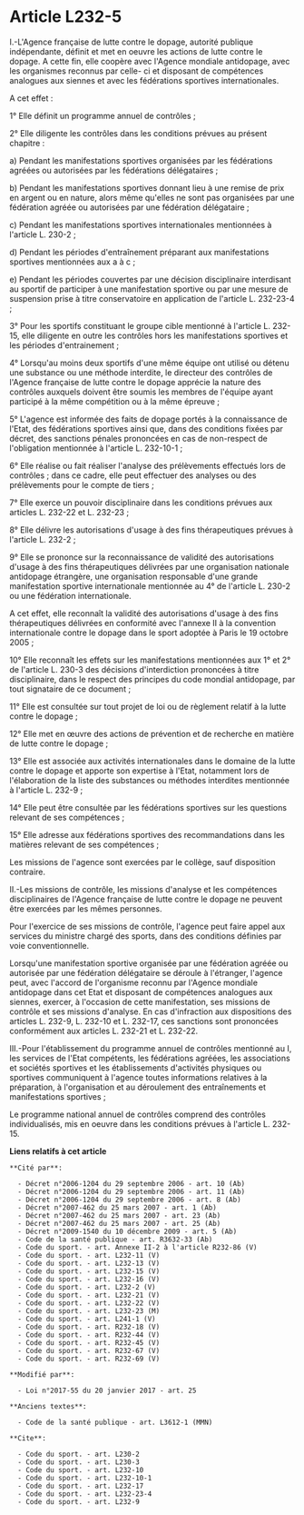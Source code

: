 # Article L232-5

I.-L'Agence française de lutte contre le dopage, autorité publique indépendante, définit et met en oeuvre les actions de
lutte contre le dopage. A cette fin, elle coopère avec l'Agence mondiale antidopage, avec les organismes reconnus par celle-
ci et disposant de compétences analogues aux siennes et avec les fédérations sportives internationales. 

A cet effet : 

1° Elle définit un programme annuel de contrôles ; 

2° Elle diligente les contrôles dans les conditions prévues au présent chapitre : 

a) Pendant les manifestations sportives organisées par les fédérations agréées ou autorisées par les fédérations
délégataires ; 

b) Pendant les manifestations sportives donnant lieu à une remise de prix en argent ou en nature, alors même qu'elles ne sont
pas organisées par une fédération agréée ou autorisées par une fédération délégataire ;

c) Pendant les manifestations sportives internationales mentionnées à l'article L. 230-2 ; 

d) Pendant les périodes d'entraînement préparant aux manifestations sportives mentionnées aux a à c ; 

e) Pendant les périodes couvertes par une décision disciplinaire interdisant au sportif de participer à une manifestation
sportive ou par une mesure de suspension prise à titre conservatoire en application de l'article L. 232-23-4 ; 

3° Pour les sportifs constituant le groupe cible mentionné à l'article L. 232-15, elle diligente en outre les contrôles hors
les manifestations sportives et les périodes d'entrainement ; 

4° Lorsqu'au moins deux sportifs d'une même équipe ont utilisé ou détenu une substance ou une méthode interdite, le directeur
des contrôles de l'Agence française de lutte contre le dopage apprécie la nature des contrôles auxquels doivent être soumis
les membres de l'équipe ayant participé à la même compétition ou à la même épreuve ; 

5° L'agence est informée des faits de dopage portés à la connaissance de l'Etat, des fédérations sportives ainsi que, dans
des conditions fixées par décret, des sanctions pénales prononcées en cas de non-respect de l'obligation mentionnée à
l'article L. 232-10-1 ; 

6° Elle réalise ou fait réaliser l'analyse des prélèvements effectués lors de contrôles ; dans ce cadre, elle peut effectuer
des analyses ou des prélèvements pour le compte de tiers ; 

7° Elle exerce un pouvoir disciplinaire dans les conditions prévues aux articles L. 232-22 et L. 232-23 ; 

8° Elle délivre les autorisations d'usage à des fins thérapeutiques prévues à l'article L. 232-2 ; 

9° Elle se prononce sur la reconnaissance de validité des autorisations d'usage à des fins thérapeutiques délivrées par une
organisation nationale antidopage étrangère, une organisation responsable d'une grande manifestation sportive internationale
mentionnée au 4° de l'article L. 230-2 ou une fédération internationale. 

A cet effet, elle reconnaît la validité des autorisations d'usage à des fins thérapeutiques délivrées en conformité avec
l'annexe II à la convention internationale contre le dopage dans le sport adoptée à Paris le 19 octobre 2005 ; 

10° Elle reconnaît les effets sur les manifestations mentionnées aux 1° et 2° de l'article L. 230-3 des décisions
d'interdiction prononcées à titre disciplinaire, dans le respect des principes du code mondial antidopage, par tout
signataire de ce document ; 

11° Elle est consultée sur tout projet de loi ou de règlement relatif à la lutte contre le dopage ; 

12° Elle met en œuvre des actions de prévention et de recherche en matière de lutte contre le dopage ; 

13° Elle est associée aux activités internationales dans le domaine de la lutte contre le dopage et apporte son expertise à
l'Etat, notamment lors de l'élaboration de la liste des substances ou méthodes interdites mentionnée à l'article L. 232-9 ; 

14° Elle peut être consultée par les fédérations sportives sur les questions relevant de ses compétences ; 

15° Elle adresse aux fédérations sportives des recommandations dans les matières relevant de ses compétences ; 

Les missions de l'agence sont exercées par le collège, sauf disposition contraire. 

II.-Les missions de contrôle, les missions d'analyse et les compétences disciplinaires de l'Agence française de lutte contre
le dopage ne peuvent être exercées par les mêmes personnes. 

Pour l'exercice de ses missions de contrôle, l'agence peut faire appel aux services du ministre chargé des sports, dans des
conditions définies par voie conventionnelle. 

Lorsqu'une manifestation sportive organisée par une fédération agréée ou autorisée par une fédération délégataire se déroule
à l'étranger, l'agence peut, avec l'accord de l'organisme reconnu par l'Agence mondiale antidopage dans cet Etat et disposant
de compétences analogues aux siennes, exercer, à l'occasion de cette manifestation, ses missions de contrôle et ses missions
d'analyse. En cas d'infraction aux dispositions des articles L. 232-9, L. 232-10 et L. 232-17, ces sanctions sont prononcées
conformément aux articles L. 232-21 et L. 232-22. 

III.-Pour l'établissement du programme annuel de contrôles mentionné au I, les services de l'Etat compétents, les fédérations
agréées, les associations et sociétés sportives et les établissements d'activités physiques ou sportives communiquent à
l'agence toutes informations relatives à la préparation, à l'organisation et au déroulement des entraînements et
manifestations sportives ; 

Le programme national annuel de contrôles comprend des contrôles individualisés, mis en oeuvre dans les conditions prévues à
l'article L. 232-15.

**Liens relatifs à cet article**

	**Cité par**:

	  - Décret n°2006-1204 du 29 septembre 2006 - art. 10 (Ab)
	  - Décret n°2006-1204 du 29 septembre 2006 - art. 11 (Ab)
	  - Décret n°2006-1204 du 29 septembre 2006 - art. 8 (Ab)
	  - Décret n°2007-462 du 25 mars 2007 - art. 1 (Ab)
	  - Décret n°2007-462 du 25 mars 2007 - art. 23 (Ab)
	  - Décret n°2007-462 du 25 mars 2007 - art. 25 (Ab)
	  - Décret n°2009-1540 du 10 décembre 2009 - art. 5 (Ab)
	  - Code de la santé publique - art. R3632-33 (Ab)
	  - Code du sport. - art. Annexe II-2 à l'article R232-86 (V)
	  - Code du sport. - art. L232-11 (V)
	  - Code du sport. - art. L232-13 (V)
	  - Code du sport. - art. L232-15 (V)
	  - Code du sport. - art. L232-16 (V)
	  - Code du sport. - art. L232-2 (V)
	  - Code du sport. - art. L232-21 (V)
	  - Code du sport. - art. L232-22 (V)
	  - Code du sport. - art. L232-23 (M)
	  - Code du sport. - art. L241-1 (V)
	  - Code du sport. - art. R232-18 (V)
	  - Code du sport. - art. R232-44 (V)
	  - Code du sport. - art. R232-45 (V)
	  - Code du sport. - art. R232-67 (V)
	  - Code du sport. - art. R232-69 (V)

	**Modifié par**:

	  - Loi n°2017-55 du 20 janvier 2017 - art. 25

	**Anciens textes**:

	  - Code de la santé publique - art. L3612-1 (MMN)

	**Cite**:

	  - Code du sport. - art. L230-2
	  - Code du sport. - art. L230-3
	  - Code du sport. - art. L232-10
	  - Code du sport. - art. L232-10-1
	  - Code du sport. - art. L232-17
	  - Code du sport. - art. L232-23-4
	  - Code du sport. - art. L232-9
